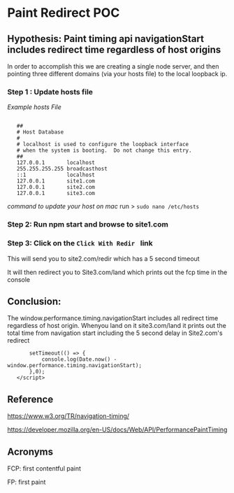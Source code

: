 # Paint Redirect POC 
## Hypothesis: Paint timing api navigationStart includes redirect time regardless of host origins

In order to accomplish this we are creating a single node server, and then pointing three different 
domains (via your hosts file) to the local loopback ip. 

### Step 1 : Update hosts file 
_Example hosts File_
```  File: /etc/hosts
   
   ##
   # Host Database
   #
   # localhost is used to configure the loopback interface
   # when the system is booting.  Do not change this entry.
   ##
   127.0.0.1       localhost
   255.255.255.255 broadcasthost
   ::1             localhost
   127.0.0.1       site1.com
   127.0.0.1       site2.com
   127.0.0.1       site3.com
   ```
   

_command to update your host on mac_
run > `sudo nano /etc/hosts` 

### Step 2: Run npm start and browse to site1.com 
### Step 3: Click on the ```Click With Redir ``` link
This will send you to site2.com/redir which has a 5 second timeout

It will then redirect you to Site3.com/land which prints out the fcp time in the console


## Conclusion: 
The window.performance.timing.navigationStart includes all redirect time regardless of host origin. Whenyou land on  it
site3.com/land it prints out the total time from navigation start including the 5 second delay in Site2.com's redirect
```<script type="text/javascript">
       setTimeout(() => {
           console.log(Date.now() - window.performance.timing.navigationStart);
       },0);
   </script>
   ```

## Reference
https://www.w3.org/TR/navigation-timing/ 

https://developer.mozilla.org/en-US/docs/Web/API/PerformancePaintTiming

## Acronyms 
FCP: first contentful paint

FP: first paint

